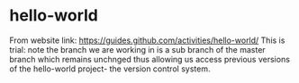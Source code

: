 # hello-world
From website link: https://guides.github.com/activities/hello-world/
This is  trial: note the branch we are working in is a sub branch of the master branch which remains unchnged thus allowing us access previous versions of the hello-world project- the version control system.
